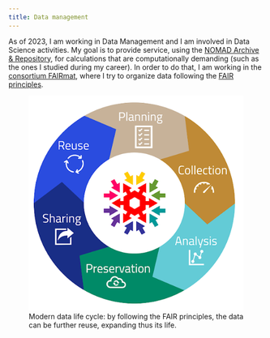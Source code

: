 ```yaml
---
title: Data management
---
```


As of 2023, I am working in Data Management and I am involved in Data Science activities. My goal is to
provide service,
using the <a href="https://nomad-lab.eu/nomad-lab/">NOMAD Archive & Repository</a>, for calculations that are computationally
demanding (such as the ones I studied during my career). In order to do that, I am working in the
<a href="https://www.fairmat-nfdi.eu/fairmat/">consortium FAIRmat</a>, where I try to organize data following 
the <a href="https://www.go-fair.org/fair-principles/">FAIR principles</a>.
<figure>
    <div class="img-container">
        <img src="assets/images/fairdatawheel.png" alt="FAIR data wheel">
        <figcaption>
            Modern data life cycle: by following the FAIR principles, the data can be further reuse, expanding
            thus its life.
        </figcaption>
    </div>
</figure>